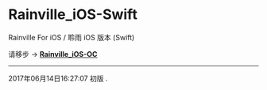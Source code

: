 # Rainville_iOS-Swift
Rainville For iOS / 聆雨 iOS 版本 (Swift)

请移步 -> [**Rainville_iOS-OC**](https://github.com/VArbiter/Rainville_iOS-iOS) 

---
2017年06月14日16:27:07 初版 .